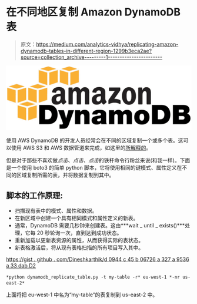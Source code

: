 # 在不同地区复制 Amazon DynamoDB 表

> 原文：<https://medium.com/analytics-vidhya/replicating-amazon-dynamodb-tables-in-different-region-1299b3eca2ae?source=collection_archive---------1----------------------->

![](img/db0e6112834c39737a639fd18f9ce389.png)

使用 AWS DynamoDB 的开发人员经常会在不同的区域复制一个或多个表。这可以使用 AWS S3 和 AWS 数据管道来完成，如这里的[所解释的](https://aws.amazon.com/blogs/aws/cross-region-import-and-export-of-dynamodb-tables/)。

但是对于那些不喜欢做*点击*、*点击*、*点击*的铁杆命令行粉丝来说(和我一样)。下面是一个使用 boto3 的简单 python 脚本，它将使用相同的键模式、属性定义在不同的区域复制所需的表，并将数据复制到其中。

## 脚本的工作原理:

*   扫描现有表中的模式、属性和数据。
*   在新区域中创建一个具有相同模式和属性定义的新表。
*   通常，DynamoDB 需要几秒钟来创建表。这由***wait _ until _ exists()***处理，它每 20 秒轮询一次，直到达到成功状态。
*   重新加载以更新表资源的属性，从而获得实际的表状态。
*   新表格激活后，将从现有表格扫描的所有项目写入其中。

[https://gist . github . com/Dineshkarthik/d 0944 c 45 b 06726 a 327 a 9536 a 33 dab D2](https://gist.github.com/Dineshkarthik/d0944c45b06726a327a9536a33dabdd2)

```
*python dynamodb_replicate_table.py -t my-table -r* eu-west-1 *-nr us-east-2*
```

上面将把 eu-west-1 中名为“my-table”的表复制到 us-east-2 中。